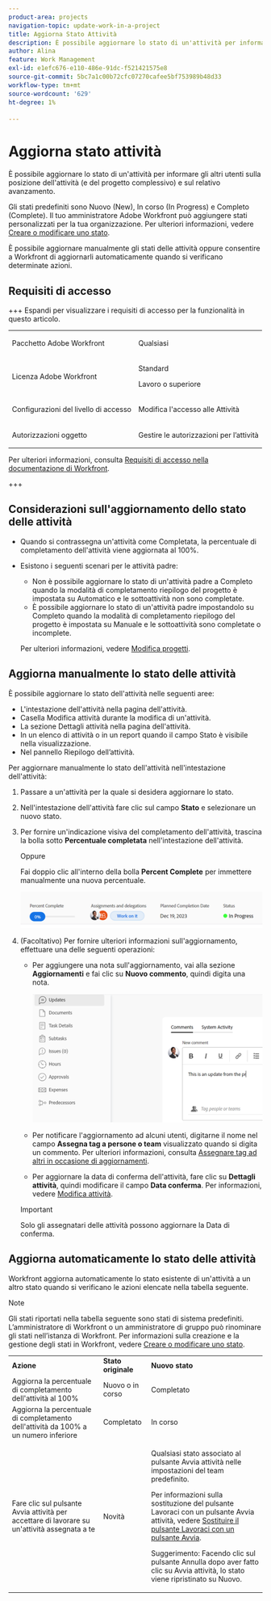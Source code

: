 ```yaml
---
product-area: projects
navigation-topic: update-work-in-a-project
title: Aggiorna Stato Attività
description: È possibile aggiornare lo stato di un'attività per informare gli altri utenti sulla posizione dell'attività (e del progetto complessivo) e sul relativo avanzamento.
author: Alina
feature: Work Management
exl-id: e1efc676-e110-486e-91dc-f521421575e8
source-git-commit: 5bc7a1c00b72cfc07270cafee5bf753989b48d33
workflow-type: tm+mt
source-wordcount: '629'
ht-degree: 1%

---
```


# Aggiorna stato attività

<!--Audited: 10/2024-->

È possibile aggiornare lo stato di un&#39;attività per informare gli altri utenti sulla posizione dell&#39;attività (e del progetto complessivo) e sul relativo avanzamento.

Gli stati predefiniti sono Nuovo (New), In corso (In Progress) e Completo (Complete). Il tuo amministratore Adobe Workfront può aggiungere stati personalizzati per la tua organizzazione. Per ulteriori informazioni, vedere [Creare o modificare uno stato](../../../administration-and-setup/customize-workfront/creating-custom-status-and-priority-labels/create-or-edit-a-status.md).

È possibile aggiornare manualmente gli stati delle attività oppure consentire a Workfront di aggiornarli automaticamente quando si verificano determinate azioni.

## Requisiti di accesso

+++ Espandi per visualizzare i requisiti di accesso per la funzionalità in questo articolo. 

<table style="table-layout:auto"> 
 <col> 
 <col> 
 <tbody> 
  <tr> 
   <td role="rowheader">Pacchetto Adobe Workfront</td> 
   <td> <p>Qualsiasi</p> </td> 
  </tr> 
  <tr> 
   <td role="rowheader">Licenza Adobe Workfront</td> 
   <td> <p>Standard</p> 
   <p>Lavoro o superiore</p>
   </td> 
  </tr> 
  <tr> 
   <td role="rowheader">Configurazioni del livello di accesso</td> 
   <td> <p>Modifica l'accesso alle Attività</p>  </td> 
  </tr> 
  <tr> 
   <td role="rowheader">Autorizzazioni oggetto</td> 
   <td> <p>Gestire le autorizzazioni per l’attività</p> </td> 
  </tr> 
 </tbody> 
</table>

Per ulteriori informazioni, consulta [Requisiti di accesso nella documentazione di Workfront](/help/quicksilver/administration-and-setup/add-users/access-levels-and-object-permissions/access-level-requirements-in-documentation.md).

+++

<!--Old:

<table style="table-layout:auto"> 
 <col> 
 <col> 
 <tbody> 
  <tr> 
   <td role="rowheader">Adobe Workfront plan</td> 
   <td> <p>Any</p> </td> 
  </tr> 
  <tr> 
   <td role="rowheader">Adobe Workfront license</td> 
   <td> <p>New: Standard</p> 
   Or
   <p>Current: Work or higher</p>
   </td> 
  </tr> 
  <tr> 
   <td role="rowheader">Access level configurations</td> 
   <td> <p>Edit access to Tasks</p>  </td> 
  </tr> 
  <tr> 
   <td role="rowheader">Object permissions</td> 
   <td> <p>Manage permissions to the task</p> </td> 
  </tr> 
 </tbody> 
</table>-->

## Considerazioni sull&#39;aggiornamento dello stato delle attività

* Quando si contrassegna un&#39;attività come Completata, la percentuale di completamento dell&#39;attività viene aggiornata al 100%.
* Esistono i seguenti scenari per le attività padre:
   * Non è possibile aggiornare lo stato di un&#39;attività padre a Completo quando la modalità di completamento riepilogo del progetto è impostata su Automatico e le sottoattività non sono completate.
   * È possibile aggiornare lo stato di un&#39;attività padre impostandolo su Completo quando la modalità di completamento riepilogo del progetto è impostata su Manuale e le sottoattività sono completate o incomplete.

  Per ulteriori informazioni, vedere [Modifica progetti](../manage-projects/edit-projects.md).

## Aggiorna manualmente lo stato delle attività

È possibile aggiornare lo stato dell&#39;attività nelle seguenti aree:

* L&#39;intestazione dell&#39;attività nella pagina dell&#39;attività.
* Casella Modifica attività durante la modifica di un&#39;attività.
* La sezione Dettagli attività nella pagina dell&#39;attività.
* In un elenco di attività o in un report quando il campo Stato è visibile nella visualizzazione.
* Nel pannello Riepilogo dell’attività.

Per aggiornare manualmente lo stato dell&#39;attività nell&#39;intestazione dell&#39;attività:

1. Passare a un&#39;attività per la quale si desidera aggiornare lo stato.
1. Nell&#39;intestazione dell&#39;attività fare clic sul campo **Stato** e selezionare un nuovo stato.
1. Per fornire un&#39;indicazione visiva del completamento dell&#39;attività, trascina la bolla sotto **Percentuale completata** nell&#39;intestazione dell&#39;attività.

   Oppure

   Fai doppio clic all&#39;interno della bolla **Percent Complete** per immettere manualmente una nuova percentuale.

   ![](assets/percent-complete-status-widgets-task-header.png)

1. (Facoltativo) Per fornire ulteriori informazioni sull&#39;aggiornamento, effettuare una delle seguenti operazioni:

   * Per aggiungere una nota sull&#39;aggiornamento, vai alla sezione **Aggiornamenti** e fai clic su **Nuovo commento**, quindi digita una nota.

     ![Aggiunta di un aggiornamento a un&#39;attività](assets/add-update-to-task.png)

   * Per notificare l&#39;aggiornamento ad alcuni utenti, digitarne il nome nel campo **Assegna tag a persone o team** visualizzato quando si digita un commento. Per ulteriori informazioni, consulta [Assegnare tag ad altri in occasione di aggiornamenti](/help/quicksilver/workfront-basics/updating-work-items-and-viewing-updates/tag-others-on-updates.md).
   * Per aggiornare la data di conferma dell&#39;attività, fare clic su **Dettagli attività**, quindi modificare il campo **Data conferma**. Per informazioni, vedere [Modifica attività](/help/quicksilver/manage-work/tasks/manage-tasks/edit-tasks.md).


   >[!IMPORTANT]
   >
   >  Solo gli assegnatari delle attività possono aggiornare la Data di conferma.

<!--old functionality in old commenting: 

1. Go to a task that you are assigned to for which you want to update the status.
1. Click the **Status** field in the task header and select a new status. 
1. (Optional) Do any of the following to provide additional information about the update, then click **Update** or, if the task has the **Complete** status, click **Done:**

   * To add a note about the update, go to the **Updates** area and click **Start a new update**, then type your note.  

   * To notify certain users about the update, type their names in the **Notify** box that appears when you type a note about the update. For more information, see [Tag others on updates](../../../workfront-basics/updating-work-items-and-viewing-updates/tag-others-on-updates.md). 
   * To update the condition of the task, click **Select Condition** to the right of the **Notify** box (these appear when you type a note about the update), then select the condition that best reflects the current condition of the task.
   
   * To update the Commit Date of the task, expand the **Commit Date** drop-down calendar, and select a new Commit Date. 
   * To provide a visual indication of task completion, drag the bubble under Percent Complete or double-click it to enter a percent value.   
     ![](assets/drag-the-progress-bar-350x155.png)-->

## Aggiorna automaticamente lo stato delle attività

Workfront aggiorna automaticamente lo stato esistente di un&#39;attività a un altro stato quando si verificano le azioni elencate nella tabella seguente.

>[!NOTE]
>
>Gli stati riportati nella tabella seguente sono stati di sistema predefiniti. L’amministratore di Workfront o un amministratore di gruppo può rinominare gli stati nell’istanza di Workfront. Per informazioni sulla creazione e la gestione degli stati in Workfront, vedere [Creare o modificare uno stato](../../../administration-and-setup/customize-workfront/creating-custom-status-and-priority-labels/create-or-edit-a-status.md).

<table style="table-layout:auto"> 
 <col> 
 <col> 
 <col> 
 <tbody> 
  <tr> 
   <td><b>Azione</b></td> 
   <td><b>Stato originale</b></td> 
   <td><b>Nuovo stato</b></td> 
  </tr> 
  <tr> 
   <td>Aggiorna la percentuale di completamento dell'attività al 100%</td> 
   <td>Nuovo o in corso</td> 
   <td>Completato</td> 
  </tr> 
  <tr> 
   <td>Aggiorna la percentuale di completamento dell'attività da 100% a un numero inferiore</td> 
   <td>Completato</td> 
   <td>In corso</td> 
  </tr> 
  <tr data-mc-conditions=""> 
   <td><span>Fare clic sul pulsante Avvia attività per accettare di lavorare su un'attività assegnata a te</span> </td> 
   <td><span>Novità</span> </td> 
   <td> <p>Qualsiasi stato associato al pulsante Avvia attività nelle impostazioni del team predefinito.</p> <p>Per informazioni sulla sostituzione del pulsante Lavoraci con un pulsante Avvia attività, vedere <span href="../../../people-teams-and-groups/create-and-manage-teams/work-on-it-button-to-start-button.md"><a href="../../../people-teams-and-groups/create-and-manage-teams/work-on-it-button-to-start-button.md" class="MCXref xref">Sostituire il pulsante Lavoraci con un pulsante Avvia</a></span>.</p> <p>Suggerimento: <span>Facendo clic</span> <span data-mc-conditions="QuicksilverOrClassic.Quicksilver">sul pulsante Annulla</span> dopo aver fatto clic su Avvia attività, lo stato viene ripristinato su Nuovo. </p> </td> 
  </tr> 
 </tbody> 
</table>

